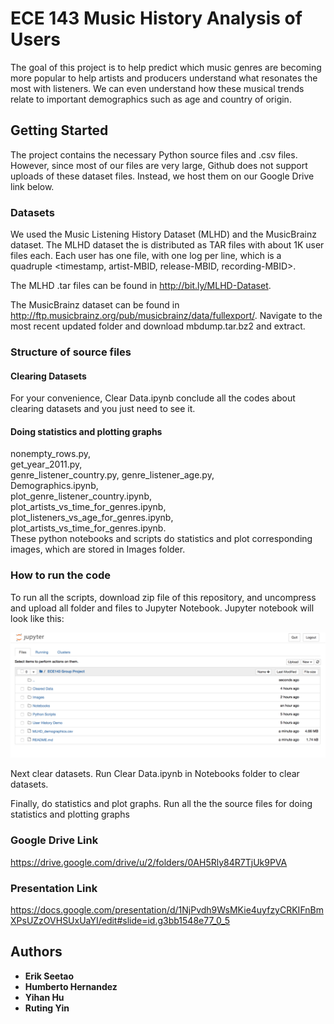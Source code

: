 # ECE 143 Music History Analysis of Users

The goal of this project is to help predict which music genres are becoming more popular to help artists and producers understand what resonates the most with listeners. We can even understand how these musical trends relate to important demographics such as age and country of origin.  

## Getting Started

The project contains the necessary Python source files and .csv files. However, since most of our files are very large, Github does not support uploads of these dataset files. Instead, we host them on our Google Drive link below.

### Datasets

We used the Music Listening History Dataset (MLHD) and the MusicBrainz dataset. The MLHD dataset the is distributed as TAR files with about 1K user files each. Each user has one file, with one log per line, which is a quadruple <timestamp, artist-MBID, release-MBID, recording-MBID>.

The MLHD .tar files can be found in http://bit.ly/MLHD-Dataset.

The MusicBrainz dataset can be found in http://ftp.musicbrainz.org/pub/musicbrainz/data/fullexport/. Navigate to the most recent updated folder and download mbdump.tar.bz2 and extract. 

### Structure of source files 

#### Clearing Datasets
For your convenience, Clear Data.ipynb conclude all the codes about clearing datasets and you just need to see it.

#### Doing statistics and plotting graphs
nonempty_rows.py,  
get_year_2011.py,  
genre_listener_country.py, 
genre_listener_age.py,  
Demographics.ipynb,  
plot_genre_listener_country.ipynb,  
plot_artists_vs_time_for_genres.ipynb,  
plot_listeners_vs_age_for_genres.ipynb,  
plot_artists_vs_time_for_genres.ipynb.  
These python notebooks and scripts do statistics and plot corresponding images, which are stored in Images folder.

### How to run the code

To run all the scripts, download zip file of this repository, and uncompress and upload all folder and files to Jupyter Notebook. Jupyter notebook will look like this:

![alt text](https://github.com/ece143team16/ECE143---Music-History-Analysis-of-Users/blob/master/Images/Jupyter%20Setup2.png)

Next clear datasets. Run Clear Data.ipynb in Notebooks folder to clear datasets.

Finally, do statistics and plot graphs. Run all the the source files for doing statistics and plotting graphs



### Google Drive Link

https://drive.google.com/drive/u/2/folders/0AH5Rly84R7TjUk9PVA

### Presentation Link

https://docs.google.com/presentation/d/1NjPvdh9WsMKie4uyfzyCRKIFnBmXPsUZzOVHSUxUaYI/edit#slide=id.g3bb1548e77_0_5

## Authors

* **Erik Seetao** 
* **Humberto Hernandez** 
* **Yihan Hu** 
* **Ruting Yin** 
